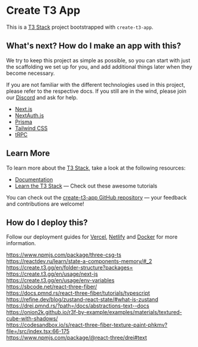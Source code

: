 # Create T3 App

This is a [T3 Stack](https://create.t3.gg/) project bootstrapped with `create-t3-app`.

## What's next? How do I make an app with this?

We try to keep this project as simple as possible, so you can start with just the scaffolding we set up for you, and add additional things later when they become necessary.

If you are not familiar with the different technologies used in this project, please refer to the respective docs. If you still are in the wind, please join our [Discord](https://t3.gg/discord) and ask for help.

- [Next.js](https://nextjs.org)
- [NextAuth.js](https://next-auth.js.org)
- [Prisma](https://prisma.io)
- [Tailwind CSS](https://tailwindcss.com)
- [tRPC](https://trpc.io)

## Learn More

To learn more about the [T3 Stack](https://create.t3.gg/), take a look at the following resources:

- [Documentation](https://create.t3.gg/)
- [Learn the T3 Stack](https://create.t3.gg/en/faq#what-learning-resources-are-currently-available) — Check out these awesome tutorials

You can check out the [create-t3-app GitHub repository](https://github.com/t3-oss/create-t3-app) — your feedback and contributions are welcome!

## How do I deploy this?

Follow our deployment guides for [Vercel](https://create.t3.gg/en/deployment/vercel), [Netlify](https://create.t3.gg/en/deployment/netlify) and [Docker](https://create.t3.gg/en/deployment/docker) for more information.


https://www.npmjs.com/package/three-csg-ts<br>
https://reactdev.ru/learn/state-a-components-memory/#_2<br>
https://create.t3.gg/en/folder-structure?packages=<br>
https://create.t3.gg/en/usage/next-js<br>
https://create.t3.gg/en/usage/env-variables<br>
https://sbcode.net/react-three-fiber/<br>
https://docs.pmnd.rs/react-three-fiber/tutorials/typescript<br>
https://refine.dev/blog/zustand-react-state/#what-is-zustand<br>
https://drei.pmnd.rs/?path=/docs/abstractions-text--docs<br>
https://onion2k.github.io/r3f-by-example/examples/materials/textured-cube-with-shadows/<br>
https://codesandbox.io/s/react-three-fiber-texture-paint-phkmv?file=/src/index.tsx:66-175<br>
https://www.npmjs.com/package/@react-three/drei#text
